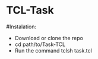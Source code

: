 # TCL-Task
#Instalation:
 - Download or clone the repo
 - cd path/to/Task-TCL
 - Run the command tclsh task.tcl
